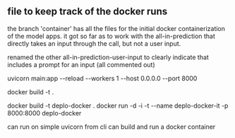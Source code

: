 ## file to keep track of the docker runs

the branch 'container' has all the files for the initial docker containerization of the model apps.  it got so far as to work with the all-in-prediction that directly takes an input through the call, but not a user input.

renamed the other all-in-prediction-user-input to clearly indicate that includes a prompt for an input (all commented out)


uvicorn main:app --reload --workers 1 --host 0.0.0.0 --port 8000

docker build -t <name of image> .


docker build -t deplo-docker . 
docker run -d -i -t --name deplo-docker-it  -p 8000:8000 deplo-docker

can run on simple uvicorn from cli
can build and run a docker container
